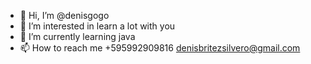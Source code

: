 - 👋 Hi, I’m @denisgogo
- 👀 I’m interested in learn a lot with you
- 🌱 I’m currently learning java
- 📫 How to reach me +595992909816 denisbritezsilvero@gmail.com

<!---
denisgogo/denisgogo is a ✨ special ✨ repository because its `README.md` (this file) appears on your GitHub profile.
You can click the Preview link to take a look at your changes.
--->
